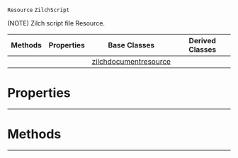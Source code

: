  `Resource` `ZilchScript`



(NOTE) Zilch script file Resource.

|Methods|Properties|Base Classes|Derived Classes|
|---|---|---|---|
| | |[zilchdocumentresource](https://github.com/zeroengineteam/ZeroDocs/blob/master/code_reference/class_reference/zilchdocumentresource.markdown)| |


 #  Properties


---  
 #  Methods


---  
 

 